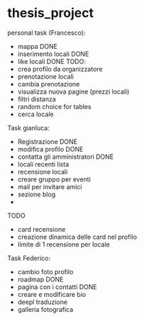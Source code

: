 # thesis_project

personal task (Francesco): 
- mappa DONE 
- inserimento locali DONE
- like locali DONE 
TODO:  
- crea profilo da organizzatore 
- prenotazione locali
- cambia prenotazione
- visualizza nuova pagine (prezzi locali)
- filtri distanza 
- random choice for tables
- cerca locale

Task gianluca:
- Registrazione DONE
- modifica profilo DONE
- contatta gli amministratori DONE
- locali recenti lista
- recensione locali
- creare gruppo per eventi
- mail per invitare amici
- sezione blog
- 
TODO
- card recensione
- creazione dinamica delle card nel profilo
- limite di 1 recensione per locale

Task Federico:
- cambio foto profilo
- roadmap DONE
- pagina con i contatti DONE
- creare e modificare bio
- deepl traduzione
- galleria fotografica
